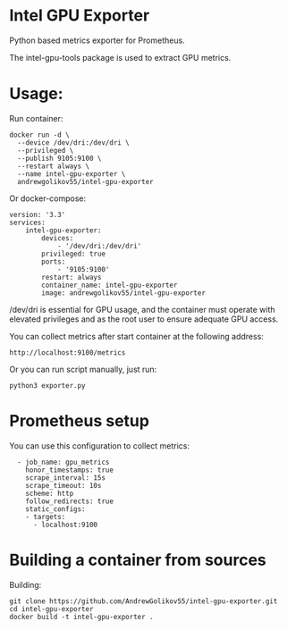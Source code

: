 # Intel GPU Exporter

Python based metrics exporter for Prometheus.

The intel-gpu-tools package is used to extract GPU metrics.

# Usage:

Run container:

```
docker run -d \
  --device /dev/dri:/dev/dri \
  --privileged \
  --publish 9105:9100 \
  --restart always \
  --name intel-gpu-exporter \
  andrewgolikov55/intel-gpu-exporter
```

Or docker-compose:

```
version: '3.3'
services:
    intel-gpu-exporter:
        devices:
            - '/dev/dri:/dev/dri'
        privileged: true
        ports:
            - '9105:9100'
        restart: always
        container_name: intel-gpu-exporter
        image: andrewgolikov55/intel-gpu-exporter
```
/dev/dri is essential for GPU usage, and the container must operate with elevated privileges and as the root user to ensure adequate GPU access.

You can collect metrics after start container at the following address:

```
http://localhost:9100/metrics
```

Or you can run script manually, just run:

```
python3 exporter.py
```

# Prometheus setup

You can use this configuration to collect metrics:

```
  - job_name: gpu_metrics
    honor_timestamps: true
    scrape_interval: 15s
    scrape_timeout: 10s
    scheme: http
    follow_redirects: true
    static_configs:
    - targets:
      - localhost:9100
```

# Building a container from sources

Building:

```
git clone https://github.com/AndrewGolikov55/intel-gpu-exporter.git
cd intel-gpu-exporter
docker build -t intel-gpu-exporter .
```
